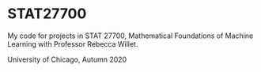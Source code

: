 # STAT27700

My code for projects in STAT 27700, Mathematical Foundations of Machine Learning with Professor Rebecca Willet.

University of Chicago, Autumn 2020
